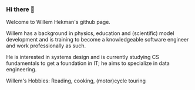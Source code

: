 ### Hi there 👋

Welcome to Willem Hekman's github page.

Willem has a background in physics, education and (scientific) model development and is training to become a knowledgeable software engineer and work professionally as such.

He is interested in systems design and is currently studying CS fundamentals to get a foundation in IT; he aims to specialize in data engineering.

Willem's Hobbies: Reading, cooking, (motor)cycle touring

<!--
**whekman/whekman** is a ✨ _special_ ✨ repository because its `README.md` (this file) appears on your GitHub profile.

Here are some ideas to get you started:

- 🔭 I’m currently working on ...
- 🌱 I’m currently learning ...
- 👯 I’m looking to collaborate on ...
- 🤔 I’m looking for help with ...
- 💬 Ask me about ...
- 📫 How to reach me: ...
- 😄 Pronouns: ...
- ⚡ Fun fact: ...
-->
